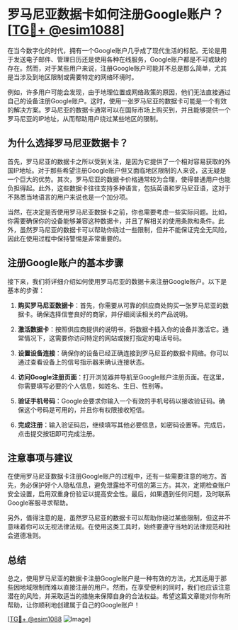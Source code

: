# 罗马尼亚数据卡如何注册Google账户？[[TG💪+ @esim1088](https://t.me/s/esim1088)]

在当今数字化的时代，拥有一个Google账户几乎成了现代生活的标配。无论是用于发送电子邮件、管理日历还是使用各种在线服务，Google账户都是不可或缺的存在。然而，对于某些用户来说，注册Google账户可能并不总是那么简单，尤其是当涉及到地区限制或需要特定的网络环境时。

例如，许多用户可能会发现，由于地理位置或网络政策的原因，他们无法直接通过自己的设备注册Google账户。这时，使用一张罗马尼亚的数据卡可能是一个有效的解决方案。罗马尼亚的数据卡通常可以在国际市场上购买到，并且能够提供一个罗马尼亚的IP地址，从而帮助用户绕过某些地区的限制。

## 为什么选择罗马尼亚数据卡？

首先，罗马尼亚的数据卡之所以受到关注，是因为它提供了一个相对容易获取的外国IP地址。对于那些希望注册Google账户但又面临地区限制的人来说，这无疑是一个巨大的优势。其次，罗马尼亚的数据卡价格通常较为合理，使得普通用户也能负担得起。此外，这些数据卡往往支持多种语言，包括英语和罗马尼亚语，这对于不熟悉当地语言的用户来说也是一个加分项。

当然，在决定是否使用罗马尼亚数据卡之前，你也需要考虑一些实际问题。比如，你需要确保你的设备能够兼容这种数据卡，并且了解相关的使用条款和条件。此外，虽然罗马尼亚的数据卡可以帮助你绕过一些限制，但并不能保证完全无风险，因此在使用过程中保持警惕是非常重要的。

## 注册Google账户的基本步骤

接下来，我们将详细介绍如何使用罗马尼亚的数据卡来注册Google账户。以下是基本的步骤：

1. **购买罗马尼亚数据卡**：首先，你需要从可靠的供应商处购买一张罗马尼亚的数据卡。确保选择信誉良好的商家，并仔细阅读相关的产品说明。

2. **激活数据卡**：按照供应商提供的说明书，将数据卡插入你的设备并激活它。通常情况下，这需要你访问特定的网站或拨打指定的电话号码。

3. **设置设备连接**：确保你的设备已经正确连接到罗马尼亚的数据卡网络。你可以通过查看设备上的信号指示器来确认连接状态。

4. **访问Google注册页面**：打开浏览器并导航至Google账户注册页面。在这里，你需要填写必要的个人信息，如姓名、生日、性别等。

5. **验证手机号码**：Google会要求你输入一个有效的手机号码以接收验证码。确保这个号码是可用的，并且你有权限接收短信。

6. **完成注册**：输入验证码后，继续填写其他必要信息，如密码设置等。完成后，点击提交按钮即可完成注册。

## 注意事项与建议

在使用罗马尼亚数据卡注册Google账户的过程中，还有一些需要注意的地方。首先，务必保护好个人隐私信息，避免泄露给不可信的第三方。其次，定期检查账户安全设置，启用双重身份验证以提高安全性。最后，如果遇到任何问题，及时联系Google客服寻求帮助。

另外，值得注意的是，虽然罗马尼亚的数据卡可以帮助你绕过某些限制，但这并不意味着你可以无视法律法规。在使用这类工具时，始终要遵守当地的法律规范和社会道德准则。

## 总结

总之，使用罗马尼亚的数据卡注册Google账户是一种有效的方法，尤其适用于那些因地域限制而难以直接注册的用户。然而，在享受便利的同时，我们也应该注意潜在的风险，并采取适当的措施来保障自身的合法权益。希望这篇文章能对你有所帮助，让你顺利地创建属于自己的Google账户！

[[TG💪+ @esim1088](https://t.me/s/esim1088) ![Image](https://i.postimg.cc/4NQfJmqS/Snipaste-2025-05-13-00-14-12.png)]